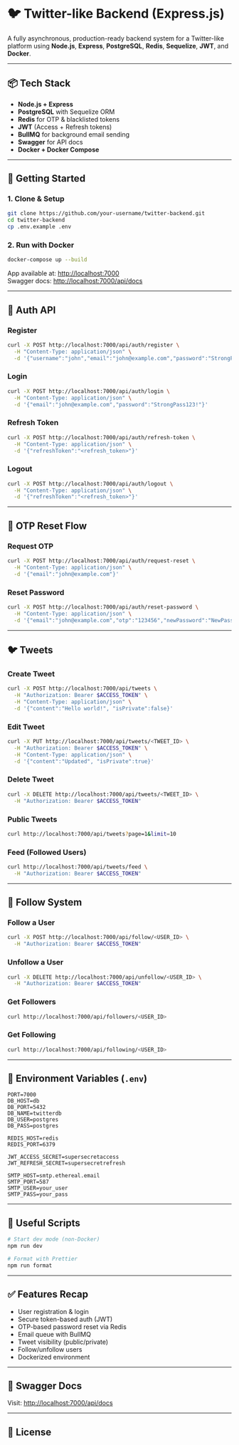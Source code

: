 # 🐦 Twitter-like Backend (Express.js)

A fully asynchronous, production-ready backend system for a Twitter-like platform using **Node.js**, **Express**, **PostgreSQL**, **Redis**, **Sequelize**, **JWT**, and **Docker**.

---

## 📦 Tech Stack

- **Node.js + Express**
- **PostgreSQL** with Sequelize ORM
- **Redis** for OTP & blacklisted tokens
- **JWT** (Access + Refresh tokens)
- **BullMQ** for background email sending
- **Swagger** for API docs
- **Docker + Docker Compose**

---

## 🚀 Getting Started

### 1. Clone & Setup

```bash
git clone https://github.com/your-username/twitter-backend.git
cd twitter-backend
cp .env.example .env
```

### 2. Run with Docker

```bash
docker-compose up --build
```

App available at: [http://localhost:7000](http://localhost:7000)\
Swagger docs: [http://localhost:7000/api/docs](http://localhost:7000/api/docs)

---

## 🔐 Auth API

### Register

```bash
curl -X POST http://localhost:7000/api/auth/register \
  -H "Content-Type: application/json" \
  -d '{"username":"john","email":"john@example.com","password":"StrongPass123!"}'
```

### Login

```bash
curl -X POST http://localhost:7000/api/auth/login \
  -H "Content-Type: application/json" \
  -d '{"email":"john@example.com","password":"StrongPass123!"}'
```

### Refresh Token

```bash
curl -X POST http://localhost:7000/api/auth/refresh-token \
  -H "Content-Type: application/json" \
  -d '{"refreshToken":"<refresh_token>"}'
```

### Logout

```bash
curl -X POST http://localhost:7000/api/auth/logout \
  -H "Content-Type: application/json" \
  -d '{"refreshToken":"<refresh_token>"}'
```

---

## 🔁 OTP Reset Flow

### Request OTP

```bash
curl -X POST http://localhost:7000/api/auth/request-reset \
  -H "Content-Type: application/json" \
  -d '{"email":"john@example.com"}'
```

### Reset Password

```bash
curl -X POST http://localhost:7000/api/auth/reset-password \
  -H "Content-Type: application/json" \
  -d '{"email":"john@example.com","otp":"123456","newPassword":"NewPass123!"}'
```

---

## 🐦 Tweets

### Create Tweet

```bash
curl -X POST http://localhost:7000/api/tweets \
  -H "Authorization: Bearer $ACCESS_TOKEN" \
  -H "Content-Type: application/json" \
  -d '{"content":"Hello world!", "isPrivate":false}'
```

### Edit Tweet

```bash
curl -X PUT http://localhost:7000/api/tweets/<TWEET_ID> \
  -H "Authorization: Bearer $ACCESS_TOKEN" \
  -H "Content-Type: application/json" \
  -d '{"content":"Updated", "isPrivate":true}'
```

### Delete Tweet

```bash
curl -X DELETE http://localhost:7000/api/tweets/<TWEET_ID> \
  -H "Authorization: Bearer $ACCESS_TOKEN"
```

### Public Tweets

```bash
curl http://localhost:7000/api/tweets?page=1&limit=10
```

### Feed (Followed Users)

```bash
curl http://localhost:7000/api/tweets/feed \
  -H "Authorization: Bearer $ACCESS_TOKEN"
```

---

## 👥 Follow System

### Follow a User

```bash
curl -X POST http://localhost:7000/api/follow/<USER_ID> \
  -H "Authorization: Bearer $ACCESS_TOKEN"
```

### Unfollow a User

```bash
curl -X DELETE http://localhost:7000/api/unfollow/<USER_ID> \
  -H "Authorization: Bearer $ACCESS_TOKEN"
```

### Get Followers

```bash
curl http://localhost:7000/api/followers/<USER_ID>
```

### Get Following

```bash
curl http://localhost:7000/api/following/<USER_ID>
```

---

## 🧰 Environment Variables (`.env`)

```env
PORT=7000
DB_HOST=db
DB_PORT=5432
DB_NAME=twitterdb
DB_USER=postgres
DB_PASS=postgres

REDIS_HOST=redis
REDIS_PORT=6379

JWT_ACCESS_SECRET=supersecretaccess
JWT_REFRESH_SECRET=supersecretrefresh

SMTP_HOST=smtp.ethereal.email
SMTP_PORT=587
SMTP_USER=your_user
SMTP_PASS=your_pass
```

---

## 🧼 Useful Scripts

```bash
# Start dev mode (non-Docker)
npm run dev

# Format with Prettier
npm run format
```

---

## ✅ Features Recap

- User registration & login
- Secure token-based auth (JWT)
- OTP-based password reset via Redis
- Email queue with BullMQ
- Tweet visibility (public/private)
- Follow/unfollow users
- Dockerized environment

---

## 🧪 Swagger Docs

Visit: [http://localhost:7000/api/docs](http://localhost:7000/api/docs)

---

## 📄 License


